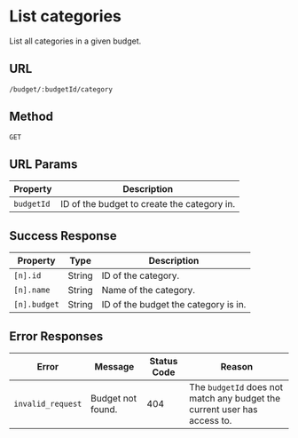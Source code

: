 # List categories

List all categories in a given budget.

## URL

`/budget/:budgetId/category`

## Method

`GET`

## URL Params

| Property   | Description                                 |
| ---------- | ------------------------------------------- |
| `budgetId` | ID of the budget to create the category in. |

## Success Response

| Property     | Type   | Description                          |
| ------------ | ------ | ------------------------------------ |
| `[n].id`     | String | ID of the category.                  |
| `[n].name`   | String | Name of the category.                |
| `[n].budget` | String | ID of the budget the category is in. |

## Error Responses

| Error             | Message           | Status Code | Reason                                                                   |
| ----------------- | ----------------- | ----------- | ------------------------------------------------------------------------ |
| `invalid_request` | Budget not found. | 404         | The `budgetId` does not match any budget the current user has access to. |
